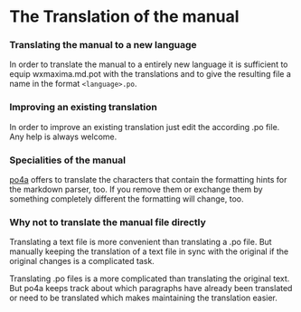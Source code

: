 The Translation of the manual
=============================

### Translating the manual to a new language

In order to translate the manual to a entirely new language it is sufficient to 
equip wxmaxima.md.pot with the translations and to give the resulting file a name in 
the format `<language>.po`.

### Improving an existing translation

In order to improve an existing translation just edit the according .po file.
Any help is always welcome.

### Specialities of the manual

[po4a](https://po4a.org/) offers to translate the characters
that contain the formatting hints for the markdown parser, too. If you remove 
them or exchange them by something completely different the formatting will change, too.

### Why not to translate the manual file directly

Translating a text file is more convenient than translating a .po file.
But manually keeping the translation of a text file in sync with the original 
if the original changes is a complicated task.

Translating .po files is a more complicated than translating the original text.
But po4a keeps track about which paragraphs have already been translated or 
need to be translated which makes maintaining the translation easier.
